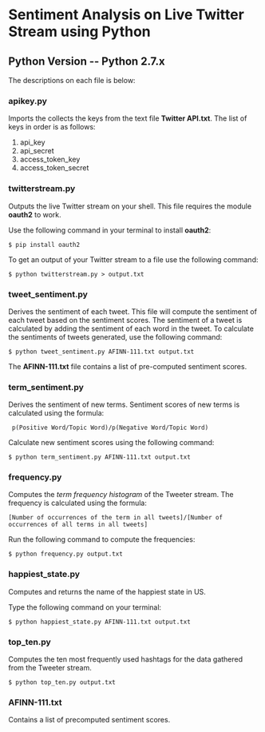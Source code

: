 # Sentiment Analysis on Live Twitter Stream using Python

## Python Version -- Python 2.7.x

The descriptions on each file is below:

### apikey.py

Imports the collects the keys from the text file **Twitter API.txt**. The list of keys in order is as follows:

1. api_key
2. api_secret
3. access_token_key
4. access_token_secret

### twitterstream.py

Outputs the live Twitter stream on your shell. This file requires the module **oauth2** to work.

Use the following command in your terminal to install **oauth2**:

```
$ pip install oauth2
```

To get an output of your Twitter stream to a file use the following command:

```
$ python twitterstream.py > output.txt
```

### tweet_sentiment.py

Derives the sentiment of each tweet. This file will compute the sentiment of each tweet based on the sentiment scores. The sentiment of a tweet is calculated by adding the sentiment of each word in the tweet.
To calculate the sentiments of tweets generated, use the following command:

```
$ python tweet_sentiment.py AFINN-111.txt output.txt
```

The **AFINN-111.txt** file contains a list of pre-computed sentiment scores.

### term_sentiment.py

Derives the sentiment of new terms. Sentiment scores of new terms is calculated using the formula:

```
 p(Positive Word/Topic Word)/p(Negative Word/Topic Word)
```

Calculate new sentiment scores using the following command:

```
$ python term_sentiment.py AFINN-111.txt output.txt
```

### frequency.py

Computes the *term frequency histogram* of the Tweeter stream. The frequency is calculated using the formula:

 ```
 [Number of occurrences of the term in all tweets]/[Number of occurrences of all terms in all tweets]
 ```

Run the following command to compute the frequencies:

```
$ python frequency.py output.txt
```

### happiest_state.py

Computes and returns the name of the happiest state in US.

Type the following command on your terminal:

```
$ python happiest_state.py AFINN-111.txt output.txt
```

### top_ten.py

Computes the ten most frequently used hashtags for the data gathered from the Tweeter stream.

```
$ python top_ten.py output.txt
```

### AFINN-111.txt

Contains a list of precomputed sentiment scores.
